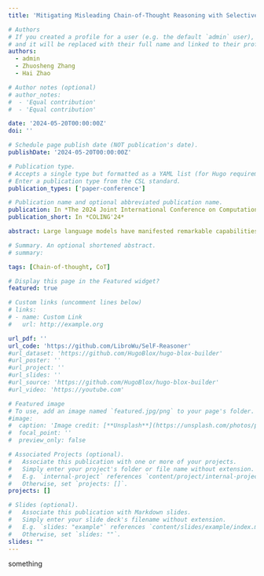 ```yaml
---
title: 'Mitigating Misleading Chain-of-Thought Reasoning with Selective Filtering'

# Authors
# If you created a profile for a user (e.g. the default `admin` user), write the username (folder name) here
# and it will be replaced with their full name and linked to their profile.
authors:
  - admin
  - Zhuosheng Zhang
  - Hai Zhao

# Author notes (optional)
# author_notes:
#  - 'Equal contribution'
#  - 'Equal contribution'

date: '2024-05-20T00:00:00Z'
doi: ''

# Schedule page publish date (NOT publication's date).
publishDate: '2024-05-20T00:00:00Z'

# Publication type.
# Accepts a single type but formatted as a YAML list (for Hugo requirements).
# Enter a publication type from the CSL standard.
publication_types: ['paper-conference']

# Publication name and optional abbreviated publication name.
publication: In *The 2024 Joint International Conference on Computational Linguistics, Language Resources and Evaluation*
publication_short: In *COLING'24*

abstract: Large language models have manifested remarkable capabilities by leveraging chain-of-thought (CoT) reasoning techniques to solve intricate questions through step-by-step reasoning chains. Despite its success, the efficacy of such reasoning is inherently contingent upon the quality of CoT. However, flawless CoT reasoning cannot be guaranteed due to the presence of indecomposable questions and the potential for erroneous reasoning chains, particularly in the case of small-scale language models. To tackle this challenge, we propose a novel approach called the selective filtering reasoner (SelF-Reasoner) that assesses the entailment relationship between the question and the candidate reasoning chain. Then, we proceed with CoT reasoning when the reasoning chain demonstrates confidence; otherwise, we opt to predict the answer directly. SelF-Reasoner improves the fine-tuned T5 baseline consistently over the ScienceQA, ECQA, and LastLetter tasks. Code is available at https://github.com/LibroWu/SelF-Reasoner.

# Summary. An optional shortened abstract.
# summary: 

tags: [Chain-of-thought, CoT]

# Display this page in the Featured widget?
featured: true

# Custom links (uncomment lines below)
# links:
# - name: Custom Link
#   url: http://example.org

url_pdf: ''
url_code: 'https://github.com/LibroWu/SelF-Reasoner'
#url_dataset: 'https://github.com/HugoBlox/hugo-blox-builder'
#url_poster: ''
#url_project: ''
#url_slides: ''
#url_source: 'https://github.com/HugoBlox/hugo-blox-builder'
#url_video: 'https://youtube.com'

# Featured image
# To use, add an image named `featured.jpg/png` to your page's folder.
#image:
#  caption: 'Image credit: [**Unsplash**](https://unsplash.com/photos/pLCdAaMFLTE)'
#  focal_point: ''
#  preview_only: false

# Associated Projects (optional).
#   Associate this publication with one or more of your projects.
#   Simply enter your project's folder or file name without extension.
#   E.g. `internal-project` references `content/project/internal-project/index.md`.
#   Otherwise, set `projects: []`.
projects: []

# Slides (optional).
#   Associate this publication with Markdown slides.
#   Simply enter your slide deck's filename without extension.
#   E.g. `slides: "example"` references `content/slides/example/index.md`.
#   Otherwise, set `slides: ""`.
slides: ""
---
```




something